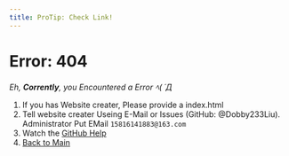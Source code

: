 ```yaml
---
title: ProTip: Check Link! 
---
```

# Error: 404
*Eh, **Corrently**, you Encountered a Error ﾍ( ´Д*
1. If you has Website creater, Please provide a index.html
2. Tell website creater Useing E-Mail or Issues (GitHub: @Dobby233Liu). Administrator Put EMail `15816141883@163.com`
3. Watch the [GitHub Help](https://help.github.com)
4. [Back to Main](https://dobby233liu.github.io/)

